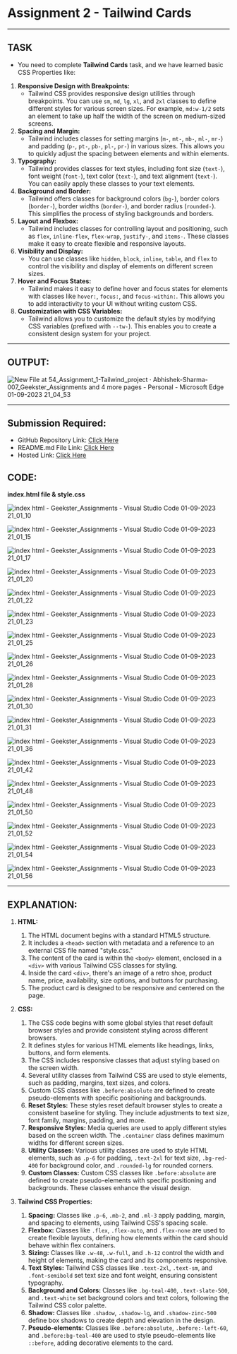 # Assignment 2 - Tailwind Cards
---
## TASK 
- You need to complete **Tailwind Cards** task, and we have learned basic CSS Properties like:
1. **Responsive Design with Breakpoints:**
   - Tailwind CSS provides responsive design utilities through breakpoints. You can use `sm`, `md`, `lg`, `xl`, and `2xl` classes to define different styles for various screen sizes. For example, `md:w-1/2` sets an element to take up half the width of the screen on medium-sized screens.
2. **Spacing and Margin:**
   - Tailwind includes classes for setting margins (`m-`, `mt-`, `mb-`, `ml-`, `mr-`) and padding (`p-`, `pt-`, `pb-`, `pl-`, `pr-`) in various sizes. This allows you to quickly adjust the spacing between elements and within elements.
3. **Typography:**
   - Tailwind provides classes for text styles, including font size (`text-`), font weight (`font-`), text color (`text-`), and text alignment (`text-`). You can easily apply these classes to your text elements.
4. **Background and Border:**
   - Tailwind offers classes for background colors (`bg-`), border colors (`border-`), border widths (`border-`), and border radius (`rounded-`). This simplifies the process of styling backgrounds and borders.
5. **Layout and Flexbox:**
   - Tailwind includes classes for controlling layout and positioning, such as `flex`, `inline-flex`, `flex-wrap`, `justify-`, and `items-`. These classes make it easy to create flexible and responsive layouts.
6. **Visibility and Display:**
   - You can use classes like `hidden`, `block`, `inline`, `table`, and `flex` to control the visibility and display of elements on different screen sizes.
7. **Hover and Focus States:**
   - Tailwind makes it easy to define hover and focus states for elements with classes like `hover:`, `focus:`, and `focus-within:`. This allows you to add interactivity to your UI without writing custom CSS.
8. **Customization with CSS Variables:**
   - Tailwind allows you to customize the default styles by modifying CSS variables (prefixed with `--tw-`). This enables you to create a consistent design system for your project.
---
## OUTPUT:

![New File at 54_Assignment_1-Tailwind_project · Abhishek-Sharma-007_Geekster_Assignments and 4 more pages - Personal - Microsoft​ Edge 01-09-2023 21_04_53](https://github.com/Abhishek-Sharma-007/Geekster_Assignments/assets/84591804/188b2dc6-48a2-4b36-abaf-c7b0263a4169)

---
## Submission Required:
- GitHub Repository Link: [Click Here](https://github.com/Abhishek-Sharma-007/Geekster_Assignments/tree/master/56_Assignment_2-Tailwind_Cards)
- README.md File Link: [Click Here](https://github.com/Abhishek-Sharma-007/Geekster_Assignments/blob/master/56_Assignment_2-Tailwind_Cards/README.md)
- Hosted Link: [Click Here](https://abhishek-sharma-007.github.io/Geekster_Assignments/56_Assignment_2-Tailwind_Cards/index.html)

## CODE:
**index.html file & style.css**

![index html - Geekster_Assignments - Visual Studio Code 01-09-2023 21_01_10](https://github.com/Abhishek-Sharma-007/Geekster_Assignments/assets/84591804/cf3b0e9f-b3e9-473a-9af3-81c23eb3e4e6)

![index html - Geekster_Assignments - Visual Studio Code 01-09-2023 21_01_15](https://github.com/Abhishek-Sharma-007/Geekster_Assignments/assets/84591804/1b5558ad-7175-4ecb-8350-e0202ffe65ad)

![index html - Geekster_Assignments - Visual Studio Code 01-09-2023 21_01_17](https://github.com/Abhishek-Sharma-007/Geekster_Assignments/assets/84591804/b4a76d90-d16c-4e10-a360-07de10457fb0)

![index html - Geekster_Assignments - Visual Studio Code 01-09-2023 21_01_20](https://github.com/Abhishek-Sharma-007/Geekster_Assignments/assets/84591804/c269afb1-462a-49ba-994f-761d377278bf)

![index html - Geekster_Assignments - Visual Studio Code 01-09-2023 21_01_22](https://github.com/Abhishek-Sharma-007/Geekster_Assignments/assets/84591804/c1a4269d-56c2-4aae-b432-83a9c982853e)

![index html - Geekster_Assignments - Visual Studio Code 01-09-2023 21_01_23](https://github.com/Abhishek-Sharma-007/Geekster_Assignments/assets/84591804/a1ed13a4-676b-477c-8c10-870151bc37a8)

![index html - Geekster_Assignments - Visual Studio Code 01-09-2023 21_01_25](https://github.com/Abhishek-Sharma-007/Geekster_Assignments/assets/84591804/8e493efb-6ec3-4ad8-8df7-5e7ec6fab5ca)

![index html - Geekster_Assignments - Visual Studio Code 01-09-2023 21_01_26](https://github.com/Abhishek-Sharma-007/Geekster_Assignments/assets/84591804/446837cf-be75-4e76-b07f-5b617f356745)

![index html - Geekster_Assignments - Visual Studio Code 01-09-2023 21_01_28](https://github.com/Abhishek-Sharma-007/Geekster_Assignments/assets/84591804/6d06fdec-a46d-4512-9c48-e4c1bb2f723c)

![index html - Geekster_Assignments - Visual Studio Code 01-09-2023 21_01_30](https://github.com/Abhishek-Sharma-007/Geekster_Assignments/assets/84591804/26635014-2f82-4a65-8ac0-528e123364d6)

![index html - Geekster_Assignments - Visual Studio Code 01-09-2023 21_01_31](https://github.com/Abhishek-Sharma-007/Geekster_Assignments/assets/84591804/268f8661-131c-491c-b925-8c1717a96b0e)

![index html - Geekster_Assignments - Visual Studio Code 01-09-2023 21_01_36](https://github.com/Abhishek-Sharma-007/Geekster_Assignments/assets/84591804/06458e7c-58d4-44d1-b184-dee303ccc902)

![index html - Geekster_Assignments - Visual Studio Code 01-09-2023 21_01_42](https://github.com/Abhishek-Sharma-007/Geekster_Assignments/assets/84591804/e099ad34-2867-4ffb-b1fa-2e8d89a72359)

![index html - Geekster_Assignments - Visual Studio Code 01-09-2023 21_01_48](https://github.com/Abhishek-Sharma-007/Geekster_Assignments/assets/84591804/e13d74ce-6a0f-4c23-b73c-1e9a36e48ea1)

![index html - Geekster_Assignments - Visual Studio Code 01-09-2023 21_01_50](https://github.com/Abhishek-Sharma-007/Geekster_Assignments/assets/84591804/3bf15560-a005-48d6-be15-14044d7e38d9)

![index html - Geekster_Assignments - Visual Studio Code 01-09-2023 21_01_52](https://github.com/Abhishek-Sharma-007/Geekster_Assignments/assets/84591804/b86d2ba5-ba00-4077-8d2d-ab73b69338c7)

![index html - Geekster_Assignments - Visual Studio Code 01-09-2023 21_01_54](https://github.com/Abhishek-Sharma-007/Geekster_Assignments/assets/84591804/baecaeed-06c9-48ae-b98c-93ad0eda6d7e)

![index html - Geekster_Assignments - Visual Studio Code 01-09-2023 21_01_56](https://github.com/Abhishek-Sharma-007/Geekster_Assignments/assets/84591804/08a08b6d-43fb-494f-881b-789e1bd8ae2a)

---
## EXPLANATION:

1. **HTML:**
    1. The HTML document begins with a standard HTML5 structure.
    2. It includes a `<head>` section with metadata and a reference to an external CSS file named "style.css."
    3. The content of the card is within the `<body>` element, enclosed in a `<div>` with various Tailwind CSS classes for styling.
    4. Inside the card `<div>`, there's an image of a retro shoe, product name, price, availability, size options, and buttons for purchasing.
    5. The product card is designed to be responsive and centered on the page.

2. **CSS:**
    1. The CSS code begins with some global styles that reset default browser styles and provide consistent styling across different browsers.
    2. It defines styles for various HTML elements like headings, links, buttons, and form elements.
    3. The CSS includes responsive classes that adjust styling based on the screen width.
    4. Several utility classes from Tailwind CSS are used to style elements, such as padding, margins, text sizes, and colors.
    5. Custom CSS classes like `.before:absolute` are defined to create pseudo-elements with specific positioning and backgrounds.
    6. **Reset Styles:** These styles reset default browser styles to create a consistent baseline for styling. They include adjustments to text size, font family, margins, padding, and more.
    7. **Responsive Styles:** Media queries are used to apply different styles based on the screen width. The `.container` class defines maximum widths for different screen sizes.
    8. **Utility Classes:** Various utility classes are used to style HTML elements, such as `.p-6` for padding, `.text-2xl` for text size, `.bg-red-400` for background color, and `.rounded-lg` for rounded corners.
    9. **Custom Classes:** Custom CSS classes like `.before:absolute` are defined to create pseudo-elements with specific positioning and backgrounds. These classes enhance the visual design.

3. **Tailwind CSS Properties:**
    1. **Spacing:** Classes like `.p-6`, `.mb-2`, and `.ml-3` apply padding, margin, and spacing to elements, using Tailwind CSS's spacing scale.
    2. **Flexbox:** Classes like `.flex`, `.flex-auto`, and `.flex-none` are used to create flexible layouts, defining how elements within the card should behave within flex containers.
    3. **Sizing:** Classes like `.w-48`, `.w-full`, and `.h-12` control the width and height of elements, making the card and its components responsive.
    4. **Text Styles:** Tailwind CSS classes like `.text-2xl`, `.text-sm`, and `.font-semibold` set text size and font weight, ensuring consistent typography.
    5. **Background and Colors:** Classes like `.bg-teal-400`, `.text-slate-500`, and `.text-white` set background colors and text colors, following the Tailwind CSS color palette.
    6. **Shadow:** Classes like `.shadow`, `.shadow-lg`, and `.shadow-zinc-500` define box shadows to create depth and elevation in the design.
    7. **Pseudo-elements:** Classes like `.before:absolute`, `.before:-left-60`, and `.before:bg-teal-400` are used to style pseudo-elements like `::before`, adding decorative elements to the card.
